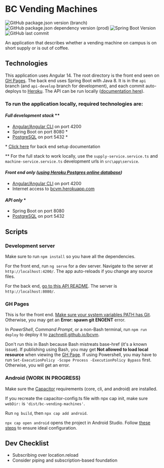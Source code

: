 # BC Vending Machines

![GitHub package.json version (branch)](https://img.shields.io/github/package-json/v/zachneill/bcvm/master?label=version&style=for-the-badge)
![GitHub package.json dependency version (prod)](https://img.shields.io/github/package-json/dependency-version/zachneill/bcvm/@angular/core?label=angular&style=for-the-badge)
![Spring Boot Version](https://img.shields.io/badge/spring%20boot-2.6.4-green?style=for-the-badge)
![GitHub last commit](https://img.shields.io/github/last-commit/zachneill/bcvm?color=purple&style=for-the-badge) 

An application that describes whether a vending machine on campus is on short supply or is out of coffee. 

## Technologies

This application uses Angular 14. The root directory is the front end seen on [GH Pages](https://zachneill.github.io/bcvm). The back end uses Spring Boot with Java 8. It is in the `api` branch (and `api-develop` branch for development), and each commit auto-deploys to [Heroku](https://bcvm.herokuapp.com). The API can be run locally ([documentation here](https://github.com/zachneill/bcvm/tree/api#bcvm-back-end-api)).

### To run the application locally, required technologies are:

#### _Full development stack_ **

- [Angular/Angular CLI](https://angular.io/guide/setup-local#install-the-angular-cli) on port 4200
- Spring Boot on port 8080 *
- [PostgreSQL](https://www.postgresql.org/download/) on port 5432 *

\* [Click here](https://github.com/zachneill/bcvm/tree/api#bcvm-back-end-api) for back end setup documentation

** For the full stack to work locally, use the `supply-service.service.ts` and `machine-service.service.ts` development urls in `src\app\service`.

#### _Front end only ([using Heroku Postgres online database](https://bcvm.herokuapp.com))_

- [Angular/Angular CLI](https://angular.io/guide/setup-local#install-the-angular-cli) on port 4200
- Internet access to [bcvm.herokuapp.com](https://bcvm.herokuapp.com/)

#### _API only_ *

- Spring Boot on port 8080
- [PostgreSQL](https://www.postgresql.org/download/) on port 5432

## Scripts

### Development server

Make sure to run `npm install` so you have all the dependencies. 

For the front end, run `ng serve` for a dev server. Navigate to the server at `http://localhost:4200/`. The app auto-reloads if you change any source files. 

For the back end, [go to this API README](https://github.com/zachneill/bcvm/tree/api#bcvm-back-end-api). The server is `http://localhost:8080/`.

### GH Pages

This is for the front end. [Make sure your system variables PATH has Git](https://stackoverflow.com/a/4493004/18721369). Otherwise, you may get an __Error: spawn git ENOENT__ error.

In _PowerShell_, _Command Prompt_, or a non-Bash terminal, run `npm run deploy` to deploy it to [zachneill.github.io/bcvm](https://zachneill.github.io/bcvm). 

Don't run this in Bash because Bash mistreats base-href (it's a known issue). If publishing using Bash, you may get __Not allowed to load local resource__ when viewing the [GH Page](https://zachneill.github.io/bcvm). If using Powershell, you may have to run `Set-ExecutionPolicy -Scope Process -ExecutionPolicy Bypass` first. Otherwise, you will get an error. 

### Android (WORK IN PROGRESS)

Make sure the [Capacitor](https://capacitorjs.com/docs/getting-started) requirements (core, cli, and android) are installed.

If you recreate the capacitor-config.ts file with npx cap init, make sure `webDir:` is `'dist/bc-vending-machines'`.

Run `ng build`, then `npx cap add android`.

`npx cap open android` opens the project in Android Studio. Follow [these steps](https://capacitorjs.com/docs/getting-started/environment-setup#android-development) to ensure ideal configuration.

## Dev Checklist 

- Subscribing over location.reload
- Consider piping and subscription-based foundation
